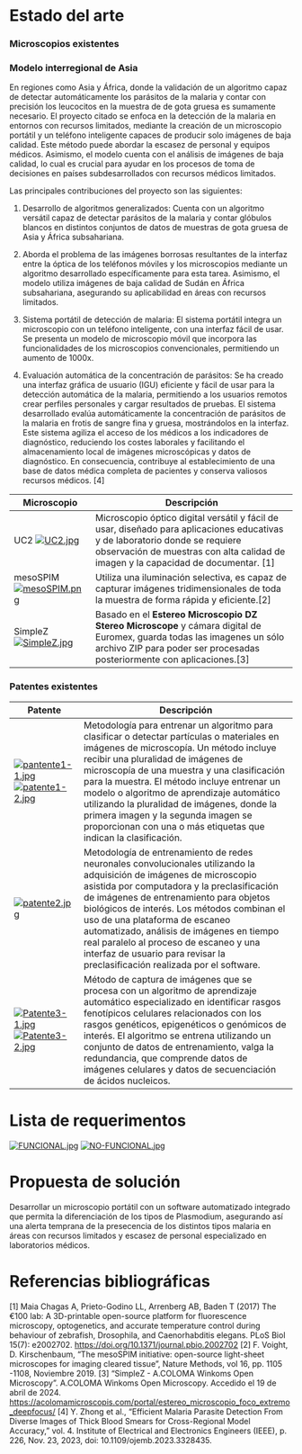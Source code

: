 # Estado del arte
### Microscopios existentes
### Modelo interregional de Asia
En regiones como Asia y África, donde la validación de un algoritmo capaz de detectar automáticamente los parásitos de la malaria y contar con precisión los leucocitos en la muestra de de gota gruesa es sumamente necesario. El proyecto citado se enfoca en la detección de la malaria en entornos con recursos limitados, mediante la creación de un microscopio portátil y un teléfono inteligente capaces de producir solo imágenes de baja calidad. Este método puede abordar la escasez de personal y equipos médicos. Asimismo, el modelo cuenta con el análisis de imágenes de baja calidad, lo cual es crucial para ayudar en los procesos de toma de decisiones en países subdesarrollados con recursos médicos limitados.

Las principales contribuciones del proyecto son las siguientes:

1. Desarrollo de algoritmos generalizados: Cuenta con un algoritmo versátil capaz de detectar parásitos de la malaria y contar glóbulos blancos en distintos conjuntos de datos de muestras de gota gruesa de Asia y África subsahariana.

2. Aborda el problema de las imágenes borrosas resultantes de la interfaz entre la óptica de los teléfonos móviles y los microscopios mediante un algoritmo desarrollado específicamente para esta tarea. Asimismo, el modelo utiliza imágenes de baja calidad de Sudán en África subsahariana, asegurando su aplicabilidad en áreas con recursos limitados.

2. Sistema portátil de detección de malaria: El sistema portátil integra un microscopio con un teléfono inteligente, con una interfaz fácil de usar. Se presenta un modelo de microscopio móvil que incorpora las funcionalidades de los microscopios convencionales, permitiendo un aumento de 1000x.

3. Evaluación automática de la concentración de parásitos: Se ha creado una interfaz gráfica de usuario (IGU) eficiente y fácil de usar para la detección automática de la malaria, permitiendo a los usuarios remotos crear perfiles personales y cargar resultados de pruebas. El sistema desarrollado evalúa automáticamente la concentración de parásitos de la malaria en frotis de sangre fina y gruesa, mostrándolos en la interfaz. Este sistema agiliza el acceso de los médicos a los indicadores de diagnóstico, reduciendo los costes laborales y facilitando el almacenamiento local de imágenes microscópicas y datos de diagnóstico. En consecuencia, contribuye al establecimiento de una base de datos médica completa de pacientes y conserva valiosos recursos médicos. [4]


| Microscopio | Descripción |
|-------------|-------------|
| UC2 [![UC2.jpg](https://i.postimg.cc/TYQ3Bx6S/UC2.jpg)](https://postimg.cc/MvMwjhXb) | Microscopio óptico digital versátil y fácil de usar, diseñado para aplicaciones educativas y de laboratorio donde se requiere observación de muestras con alta calidad de imagen y la capacidad de documentar. [1]|
| mesoSPIM [![mesoSPIM.png](https://i.postimg.cc/BQqJszZK/mesoSPIM.png)](https://postimg.cc/9zN6YJ7m) | Utiliza una iluminación selectiva,  es capaz de capturar imágenes tridimensionales de toda la muestra de forma rápida y eficiente.[2] |
| SimpleZ [![SimpleZ.jpg](https://i.postimg.cc/vZZfKM42/SimpleZ.jpg)](https://postimg.cc/0bhz6Td7) | Basado en el **Estereo Microscopio DZ Stereo Microscope** y cámara digital de Euromex, guarda todas las imagenes un sólo archivo ZIP para poder ser procesadas posteriormente con aplicaciones.[3] |
### Patentes existentes
| Patente | Descripción |
|-------------|-------------|
| [![pantente1-1.jpg](https://i.postimg.cc/DfxwcjWn/pantente1-1.jpg)](https://postimg.cc/6TGKWhLm) [![patente1-2.jpg](https://i.postimg.cc/tRkYMRc0/patente1-2.jpg)](https://postimg.cc/K4KGKbFQ) |Metodología para entrenar un algoritmo para clasificar o detectar partículas o materiales en imágenes de microscopía. Un método incluye recibir una pluralidad de imágenes de microscopía de una muestra y una clasificación para la muestra. El método incluye entrenar un modelo o algoritmo de aprendizaje automático utilizando la pluralidad de imágenes, donde la primera imagen y la segunda imagen se proporcionan con una o más etiquetas que indican la clasificación. |
|[![patente2.jpg](https://i.postimg.cc/j5k6GXWn/patente2.jpg)](https://postimg.cc/ygcSR0y7) | Metodología de entrenamiento de redes neuronales convolucionales utilizando la adquisición de imágenes de microscopio asistida por computadora y la preclasificación de imágenes de entrenamiento para objetos biológicos de interés. Los métodos combinan el uso de una plataforma de escaneo automatizado, análisis de imágenes en tiempo real paralelo al proceso de escaneo y una interfaz de usuario para revisar la preclasificación realizada por el software.|
| [![Patente3-1.jpg](https://i.postimg.cc/CxcKccrj/Patente3-1.jpg)](https://postimg.cc/bZ28J9hJ) [![Patente3-2.jpg](https://i.postimg.cc/fyYL5Z1L/Patente3-2.jpg)](https://postimg.cc/SYNkx0SF) | Método de captura de imágenes que se procesa con un algoritmo de aprendizaje automático especializado en identificar rasgos fenotípicos celulares relacionados con los rasgos genéticos, epigenéticos o genómicos de interés. El algoritmo se entrena utilizando un conjunto de datos de entrenamiento, valga la redundancia, que comprende datos de imágenes celulares y datos de secuenciación de ácidos nucleicos.|
# Lista de requerimentos
[![FUNCIONAL.jpg](https://i.postimg.cc/XNkY8tcD/FUNCIONAL.jpg)](https://postimg.cc/yWWK6QGF) [![NO-FUNCIONAL.jpg](https://i.postimg.cc/RFzv1T3B/NO-FUNCIONAL.jpg)](https://postimg.cc/cKXq0wM9)
# Propuesta de solución
Desarrollar un microscopio portátil con un software automatizado integrado que permita la diferenciación de los tipos de Plasmodium, asegurando así una alerta temprana de la presecencia de los distintos tipos malaria en áreas con recursos limitados y escasez de personal especializado en laboratorios médicos.

# Referencias bibliográficas
[1] Maia Chagas A, Prieto-Godino LL, Arrenberg AB, Baden T (2017) The €100 lab: A 3D-printable open-source platform for fluorescence microscopy, optogenetics, and accurate temperature control during behaviour of zebrafish, Drosophila, and Caenorhabditis elegans. PLoS Biol 15(7): e2002702. https://doi.org/10.1371/journal.pbio.2002702
[2] F. Voight, D. Kirschenbaum, “The mesoSPIM initiative: open-source light-sheet microscopes for imaging cleared tissue”, Nature Methods, vol 16, pp. 1105 -1108, Noviembre 2019.
[3] “SimpleZ - A.COLOMA Winkoms Open Microscopy”. A.COLOMA Winkoms Open Microscopy. Accedido el 19 de abril de 2024.  https://acolomamicroscopis.com/portal/estereo_microscopio_foco_extremo_deepfocus/
[4]
Y. Zhong et al., “Efficient Malaria Parasite Detection From Diverse Images of Thick Blood Smears for Cross-Regional Model Accuracy,” vol. 4. Institute of Electrical and Electronics Engineers (IEEE), p. 226, Nov. 23, 2023, doi: 10.1109/ojemb.2023.3328435.
